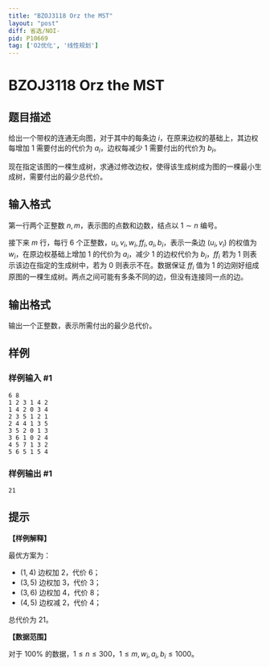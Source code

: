 ```yaml
---
title: "BZOJ3118 Orz the MST"
layout: "post"
diff: 省选/NOI-
pid: P10669
tag: ['O2优化', '线性规划']
---
```

# BZOJ3118 Orz the MST
## 题目描述

给出一个带权的连通无向图，对于其中的每条边 $i$，在原来边权的基础上，其边权每增加 $1$ 需要付出的代价为 $a_i$，边权每减少 $1$ 需要付出的代价为 $b_i$。

现在指定该图的一棵生成树，求通过修改边权，使得该生成树成为图的一棵最小生成树，需要付出的最少总代价。
## 输入格式

第一行两个正整数 $n,m$，表示图的点数和边数，结点以 $1\sim n$ 编号。

接下来 $m$ 行，每行 $6$ 个正整数，$u_i,v_i,w_i,\textit{ff}_i,a_i,b_i$，表示一条边 $(u_i,v_i)$ 的权值为 $w_i$，在原边权基础上增加 $1$ 的代价为 $a_i$，减少 $1$ 的边权代价为 $b_i$，$\textit{ff}_i$ 若为 $1$ 则表示该边在指定的生成树中，若为 $0$ 则表示不在。数据保证 $\textit{ff}_i$ 值为 $1$ 的边刚好组成原图的一棵生成树。两点之间可能有多条不同的边，但没有连接同一点的边。
## 输出格式

输出一个正整数，表示所需付出的最少总代价。
## 样例

### 样例输入 #1
```
6 8
1 2 3 1 4 2
1 4 2 0 3 4
2 3 5 1 2 1
2 4 4 1 3 5
3 5 2 0 1 3
3 6 1 0 2 4
4 5 7 1 3 2
5 6 5 1 5 4
```
### 样例输出 #1
```
21
```
## 提示

**【样例解释】**

最优方案为：
- $(1,4)$ 边权加 $2$，代价 $6$；
- $(3,5)$ 边权加 $3$，代价 $3$；
- $(3,6)$ 边权加 $4$，代价 $8$；
- $(4,5)$ 边权减 $2$，代价 $4$；

总代价为 $21$。

**【数据范围】**

对于 $100\%$ 的数据，$1\leq n\leq 300$，$1\leq m,w_i,a_i,b_i\leq 1000$。
